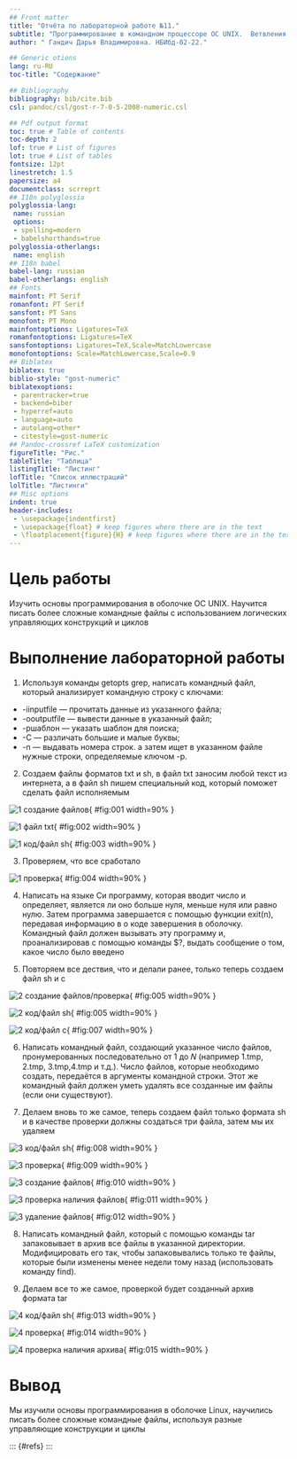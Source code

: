 ```yaml
---
## Front matter
title: "Отчёта по лабораторной работе №11."
subtitle: "Программирование в командном процессоре ОС UNIX.  Ветвления и циклы"
author: " Гандич Дарья Владимировна. НБИбд-02-22."

## Generic otions
lang: ru-RU
toc-title: "Содержание"

## Bibliography
bibliography: bib/cite.bib
csl: pandoc/csl/gost-r-7-0-5-2008-numeric.csl

## Pdf output format
toc: true # Table of contents
toc-depth: 2
lof: true # List of figures
lot: true # List of tables
fontsize: 12pt
linestretch: 1.5
papersize: a4
documentclass: scrreprt
## I18n polyglossia
polyglossia-lang:
 name: russian
 options:
 - spelling=modern
 - babelshorthands=true
polyglossia-otherlangs:
 name: english
## I18n babel
babel-lang: russian
babel-otherlangs: english
## Fonts
mainfont: PT Serif
romanfont: PT Serif
sansfont: PT Sans
monofont: PT Mono
mainfontoptions: Ligatures=TeX
romanfontoptions: Ligatures=TeX
sansfontoptions: Ligatures=TeX,Scale=MatchLowercase
monofontoptions: Scale=MatchLowercase,Scale=0.9
## Biblatex
biblatex: true
biblio-style: "gost-numeric"
biblatexoptions:
 - parentracker=true
 - backend=biber
 - hyperref=auto
 - language=auto
 - autolang=other*
 - citestyle=gost-numeric
## Pandoc-crossref LaTeX customization
figureTitle: "Рис."
tableTitle: "Таблица"
listingTitle: "Листинг"
lofTitle: "Список иллюстраций"
lolTitle: "Листинги"
## Misc options
indent: true
header-includes:
 - \usepackage{indentfirst}
 - \usepackage{float} # keep figures where there are in the text
 - \floatplacement{figure}{H} # keep figures where there are in the text
---
```


# Цель работы

Изучить основы программирования в оболочке ОС UNIX. Научится писать более сложные командные файлы с использованием логических управляющих конструкций и циклов

# Выполнение лабораторной работы

1. Используя команды getopts grep, написать командный файл, который анализирует командную строку с ключами:
* -iinputfile — прочитать данные из указанного файла;
* -ooutputfile — вывести данные в указанный файл;
* -pшаблон — указать шаблон для поиска;
* -C — различать большие и малые буквы;
* -n — выдавать номера строк.
а затем ищет в указанном файле нужные строки, определяемые ключом -p.


2. Создаем файлы форматов txt и sh, в файл txt заносим любой текст из интернета, а в файл sh пишем специальный код, который поможет сделать файл исполняемым

![1 создание файлов](image/1.png){ #fig:001 width=90% }

![1 файл txt](image/2.png){ #fig:002 width=90% }

![1 код/файл sh](image/3.png){ #fig:003 width=90% }

3. Проверяем, что все сработало

![1 проверка](image/4.png){ #fig:004 width=90% }

4. Написать на языке Си программу, которая вводит число и определяет, является ли оно больше нуля, меньше нуля или равно нулю. Затем программа завершается с помощью функции exit(n), передавая информацию в о коде завершения в оболочку. Командный файл должен вызывать эту программу и, проанализировав с помощью команды $?, выдать сообщение о том, какое число было введено

5. Повторяем все дествия, что и делали ранее, только теперь создаем файл sh и c

![2 создание файлов/проверка](image/5.png){ #fig:005 width=90% }

![2 код/файл sh](image/6.png){ #fig:005 width=90% }

![2 код/файл с](image/7.png){ #fig:007 width=90% }

6. Написать командный файл, создающий указанное число файлов, пронумерованных последовательно от 1 до 𝑁 (например 1.tmp, 2.tmp, 3.tmp,4.tmp и т.д.). Число файлов, которые необходимо создать, передаётся в аргументы командной строки. Этот же командный файл должен уметь удалять все созданные им файлы (если они существуют).

7. Делаем вновь то же самое, теперь создаем файл только формата sh и в качестве проверки должны создаться три файла, затем мы их удаляем

![3 код/файл sh](image/8.png){ #fig:008 width=90% }

![3 проверка](image/9.png){ #fig:009 width=90% }

![3 создание файлов](image/10.png){ #fig:010 width=90% }

![3 проверка наличия файлов](image/11.png){ #fig:011 width=90% }

![3 удаление файлов](image/12.png){ #fig:012 width=90% }

8. Написать командный файл, который с помощью команды tar запаковывает в архив все файлы в указанной директории. Модифицировать его так, чтобы запаковывались только те файлы, которые были изменены менее недели тому назад (использовать команду find).

9. Делаем все то же самое, проверкой будет созданный архив формата tar

![4 код/файл sh](image/13.png){ #fig:013 width=90% }

![4 проверка](image/14.png){ #fig:014 width=90% }

![4 проверка наличия архива](image/15.png){ #fig:015 width=90% }

# Вывод
Мы изучили основы программирования в оболочке Linux, научились писать более сложные командные файлы, используя разные управляющие конструкции и циклы

::: {#refs}
:::
